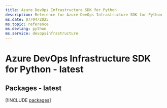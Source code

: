 ```yaml
---
title: Azure DevOps Infrastructure SDK for Python
description: Reference for Azure DevOps Infrastructure SDK for Python
ms.date: 07/04/2025
ms.topic: reference
ms.devlang: python
ms.service: devopsinfrastructure
---
```

# Azure DevOps Infrastructure SDK for Python - latest
## Packages - latest
[!INCLUDE [packages](devops-infrastructure-index.md)]